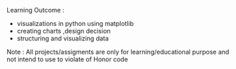 Learning Outcome :
- visualizations in python using matplotlib
- creating charts ,design decision
- structuring and visualizing data

 Note : All projects/assigments are only for learning/educational purpose and not intend to use to violate of Honor code
